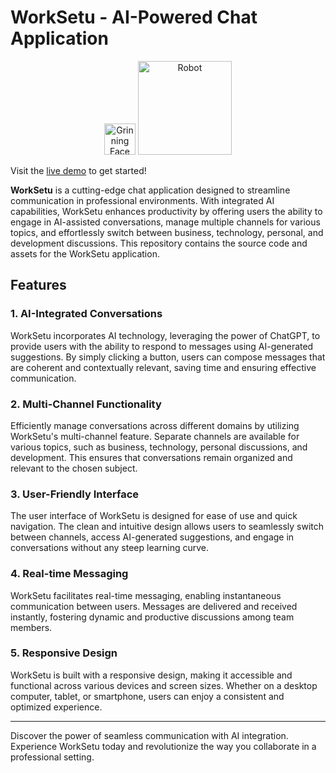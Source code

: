 # WorkSetu - AI-Powered Chat Application
<p align="center"> 
<img src="https://raw.githubusercontent.com/Tarikul-Islam-Anik/Animated-Fluent-Emojis/master/Emojis/Smilies/Grinning%20Face.png" alt="Grinning Face" width="50" height="50" />
<img src="https://raw.githubusercontent.com/Tarikul-Islam-Anik/Animated-Fluent-Emojis/master/Emojis/Smilies/Robot.png" alt="Robot" width="150" height="150" />
</p>

Visit the [live demo](https://vikrammali.github.io/workchat/index.html) to get started!

**WorkSetu** is a cutting-edge chat application designed to streamline communication in professional environments. With integrated AI capabilities, WorkSetu enhances productivity by offering users the ability to engage in AI-assisted conversations, manage multiple channels for various topics, and effortlessly switch between business, technology, personal, and development discussions. This repository contains the source code and assets for the WorkSetu application.

## Features

### 1. AI-Integrated Conversations

WorkSetu incorporates AI technology, leveraging the power of ChatGPT, to provide users with the ability to respond to messages using AI-generated suggestions. By simply clicking a button, users can compose messages that are coherent and contextually relevant, saving time and ensuring effective communication.

### 2. Multi-Channel Functionality

Efficiently manage conversations across different domains by utilizing WorkSetu's multi-channel feature. Separate channels are available for various topics, such as business, technology, personal discussions, and development. This ensures that conversations remain organized and relevant to the chosen subject.

### 3. User-Friendly Interface

The user interface of WorkSetu is designed for ease of use and quick navigation. The clean and intuitive design allows users to seamlessly switch between channels, access AI-generated suggestions, and engage in conversations without any steep learning curve.

### 4. Real-time Messaging

WorkSetu facilitates real-time messaging, enabling instantaneous communication between users. Messages are delivered and received instantly, fostering dynamic and productive discussions among team members.

### 5. Responsive Design

WorkSetu is built with a responsive design, making it accessible and functional across various devices and screen sizes. Whether on a desktop computer, tablet, or smartphone, users can enjoy a consistent and optimized experience.

---

Discover the power of seamless communication with AI integration. Experience WorkSetu today and revolutionize the way you collaborate in a professional setting.
